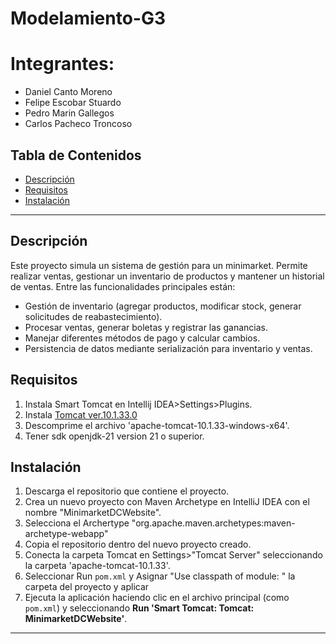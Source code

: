 # Modelamiento-G3
# Integrantes: 
- Daniel Canto Moreno
- Felipe Escobar Stuardo
- Pedro Marin Gallegos
- Carlos Pacheco Troncoso

## Tabla de Contenidos
- [Descripción](#descripción)
- [Requisitos](#requisitos)
- [Instalación](#instalación)

---

## Descripción
Este proyecto simula un sistema de gestión para un minimarket. Permite realizar ventas, gestionar un inventario de productos y mantener un historial de ventas. Entre las funcionalidades principales están:

- Gestión de inventario (agregar productos, modificar stock, generar solicitudes de reabastecimiento).
- Procesar ventas, generar boletas y registrar las ganancias.
- Manejar diferentes métodos de pago y calcular cambios.
- Persistencia de datos mediante serialización para inventario y ventas.

## Requisitos

1. Instala Smart Tomcat en Intellij IDEA>Settings>Plugins.
2. Instala [Tomcat ver.10.1.33.0](https://cdn.discordapp.com/attachments/1124094970681364550/1314048140466454609/apache-tomcat-10.1.33-windows-x64.zip?ex=67525a32&is=675108b2&hm=d21178a6e55c5f8cad0c503e25834982b299ceefb67759b9403165c37da78fcf&)
3. Descomprime el archivo 'apache-tomcat-10.1.33-windows-x64'.
4. Tener sdk openjdk-21 version 21 o superior.

## Instalación

1. Descarga el repositorio que contiene el proyecto.
2. Crea un nuevo proyecto con Maven Archetype en IntelliJ IDEA con el nombre "MinimarketDCWebsite".
3. Selecciona el Archertype "org.apache.maven.archetypes:maven-archetype-webapp"
4. Copia el repositorio dentro del nuevo proyecto creado.
5. Conecta la carpeta Tomcat en Settings>"Tomcat Server" seleccionando la carpeta 'apache-tomcat-10.1.33'.
6. Seleccionar Run `pom.xml` y Asignar "Use classpath of module: " la carpeta del proyecto y aplicar
7. Ejecuta la aplicación haciendo clic en el archivo principal (como `pom.xml`) y seleccionando **Run 'Smart Tomcat: Tomcat: MinimarketDCWebsite'**.

---
